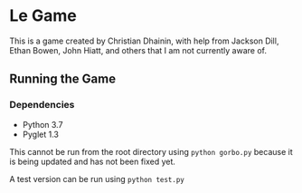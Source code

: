 Le Game
=======

This is a game created by Christian Dhainin, with help from Jackson Dill, Ethan Bowen, John Hiatt, and others that I am not currently aware of. 

Running the Game
----------------

### Dependencies

* Python 3.7
* Pyglet 1.3

This cannot be run from the root directory using 
```python gorbo.py```
because it is being updated and has not been fixed yet.

A test version can be run using
```python test.py```


